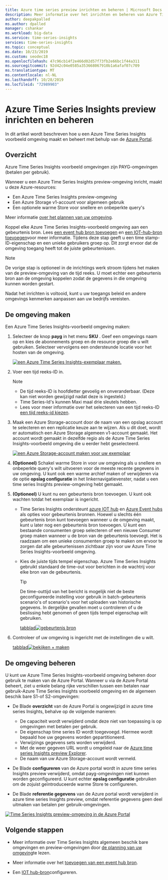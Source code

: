 ```yaml
---
title: Azure time series preview inrichten en beheren | Microsoft Docs
description: Meer informatie over het inrichten en beheren van Azure Time Series Insights preview.
author: deepakpalled
ms.author: dpalled
manager: cshankar
ms.workload: big-data
ms.service: time-series-insights
services: time-series-insights
ms.topic: conceptual
ms.date: 10/23/2019
ms.custom: seodec18
ms.openlocfilehash: 47c96cb14f2e466d02d57f73fb2e66bc1f44a311
ms.sourcegitcommit: 92d42c04e0585a353668067910b1a6afaf07c709
ms.translationtype: MT
ms.contentlocale: nl-NL
ms.lasthandoff: 10/28/2019
ms.locfileid: "72989903"
---
```

# <a name="provision-and-manage-azure-time-series-insights-preview"></a>Azure Time Series Insights preview inrichten en beheren

In dit artikel wordt beschreven hoe u een Azure Time Series Insights voorbeeld omgeving maakt en beheert met behulp van de [Azure Portal](https://portal.azure.com/).

## <a name="overview"></a>Overzicht

Azure Time Series Insights voorbeeld omgevingen zijn PAYG-omgevingen (betalen per gebruik).

Wanneer u een Azure Time Series Insights preview-omgeving inricht, maakt u deze Azure-resources:

* Een Azure Time Series Insights preview-omgeving  
* Een Azure Storage v1-account voor algemeen gebruik
* Een optionele warme Store voor snellere en onbeperkte query's
  
Meer informatie [over het plannen van uw omgeving](./time-series-insights-update-plan.md).

Koppel elke Azure Time Series Insights-voorbeeld omgeving aan een gebeurtenis bron. Lees [een event hub bron toevoegen](./time-series-insights-how-to-add-an-event-source-eventhub.md) en [een IOT-hub-bron toevoegen](./time-series-insights-how-to-add-an-event-source-iothub.md)voor meer informatie. Tijdens deze stap geeft u een time stamp-ID-eigenschap en een unieke gebruikers groep op. Dit zorgt ervoor dat de omgeving toegang heeft tot de juiste gebeurtenissen.

> [!NOTE]
> De vorige stap is optioneel in de inrichtings werk stroom tijdens het maken van de preview-omgeving van de tijd reeks. U moet echter een gebeurtenis bron aan de omgeving koppelen zodat de gegevens in die omgeving kunnen worden gestart.

Nadat het inrichten is voltooid, kunt u uw toegangs beleid en andere omgevings kenmerken aanpassen aan uw bedrijfs vereisten.

## <a name="create-the-environment"></a>De omgeving maken

Een Azure Time Series Insights-voorbeeld omgeving maken:

1. Selecteer de knop **payg** in het menu **SKU** . Geef een omgevings naam op en kies de abonnements groep en de resource groep die u wilt gebruiken. Selecteer vervolgens een ondersteunde locatie voor het hosten van de omgeving.

   [![een Azure Time Series Insights-exemplaar maken.](media/v2-update-manage/manage-three.png)](media/v2-update-manage/manage-three.png#lightbox)

1. Voer een tijd reeks-ID in.

    >[!NOTE]
    > * De tijd reeks-ID is hoofdletter gevoelig en onveranderbaar. (Deze kan niet worden gewijzigd nadat deze is ingesteld.)
    > * Time Series-Id's kunnen Maxi maal drie sleutels hebben.
    > * Lees voor meer informatie over het selecteren van een tijd reeks-ID [een tijd reeks-id kiezen](./time-series-insights-update-how-to-id.md).

1. Maak een Azure Storage-account door de naam van een opslag account te selecteren en een replicatie keuze aan te wijzen. Als u dit doet, wordt er automatisch een Azure Storage algemeen v1-account gemaakt. Het account wordt gemaakt in dezelfde regio als de Azure Time Series Insights-voorbeeld omgeving die u eerder hebt geselecteerd.

    [![een Azure Storage-account maken voor uw exemplaar](media/v2-update-manage/manage-five.png)](media/v2-update-manage/manage-five.png#lightbox)

1. **(Optioneel)** Schakel warme Store in voor uw omgeving als u snellere en onbeperkte query's wilt uitvoeren voor de meeste recente gegevens in uw omgeving. U kunt ook een warme archief maken of verwijderen via de optie **opslag configuratie** in het linkernavigatievenster, nadat u een time series Insights preview-omgeving hebt gemaakt.

1. **(Optioneel)** U kunt nu een gebeurtenis bron toevoegen. U kunt ook wachten totdat het exemplaar is ingericht.

   * Time Series Insights ondersteunt [azure IOT hub](./time-series-insights-how-to-add-an-event-source-iothub.md) en [Azure Event hubs](./time-series-insights-how-to-add-an-event-source-eventhub.md) als opties voor gebeurtenis bronnen. Hoewel u slechts één gebeurtenis bron kunt toevoegen wanneer u de omgeving maakt, kunt u later nog een gebeurtenis bron toevoegen. U kunt een bestaande consumenten groep selecteren of een nieuwe Consumer groep maken wanneer u de bron van de gebeurtenis toevoegt. Het is raadzaam om een unieke consumenten groep te maken om ervoor te zorgen dat alle gebeurtenissen zichtbaar zijn voor uw Azure Time Series Insights-voorbeeld omgeving.

   * Kies de juiste tijds tempel eigenschap. Azure Time Series Insights gebruikt standaard de time-out voor berichten in de wachtrij voor elke bron van de gebeurtenis.

     > [!TIP]
     > De time-outtijd van het bericht is mogelijk niet de beste geconfigureerde instelling voor gebruik in batch-gebeurtenis scenario's of scenario's voor het uploaden van historische gegevens. In dergelijke gevallen moet u controleren of u de beslissing hebt genomen of geen tijds tempel eigenschap wilt gebruiken.

     [tabblad![gebeurtenis bron](media/v2-update-manage/manage-two.png)](media/v2-update-manage/manage-two.png#lightbox)

1. Controleer of uw omgeving is ingericht met de instellingen die u wilt.

    [tabblad![bekijken + maken](media/v2-update-manage/manage-three.png)](media/v2-update-manage/manage-three.png#lightbox)

## <a name="manage-the-environment"></a>De omgeving beheren

U kunt uw Azure Time Series Insights-voorbeeld omgeving beheren door gebruik te maken van de Azure Portal. Wanneer u via de Azure Portal beheert, ziet u enkele belang rijke verschillen tussen een betalen naar gebruik-Azure Time Series Insights voorbeeld omgeving en de algemeen beschik bare S1-of S2-omgevingen:

* De Blade **overzicht** van de Azure Portal is ongewijzigd in azure time series Insights, behalve op de volgende manieren:
  * De capaciteit wordt verwijderd omdat deze niet van toepassing is op omgevingen met betalen per gebruik.
  * De eigenschap time series ID wordt toegevoegd. Hiermee wordt bepaald hoe uw gegevens worden gepartitioneerd.
  * Verwijzings gegevens sets worden verwijderd.
  * Met de weer gegeven URL wordt u omgeleid naar de [Azure time series Insights preview Explorer](./time-series-insights-update-explorer.md).
  * De naam van uw Azure Storage-account wordt vermeld.

* De Blade **configureren** van de Azure portal wordt in azure time series Insights preview verwijderd, omdat payg-omgevingen niet kunnen worden geconfigureerd. U kunt echter **opslag configuratie** gebruiken om de zojuist geïntroduceerde warme Store te configureren.

* De Blade **referentie gegevens** van de Azure portal wordt verwijderd in azure time series Insights preview, omdat referentie gegevens geen deel uitmaken van betalen per gebruik-omgevingen.

[![Time Series Insights preview-omgeving in de Azure Portal](media/v2-update-manage/manage-four.png)](media/v2-update-manage/manage-four.png#lightbox)

## <a name="next-steps"></a>Volgende stappen

- Meer informatie over Time Series Insights algemeen beschik bare omgevingen en preview-omgevingen door [de planning van uw omgeving](./time-series-insights-update-plan.md)te lezen.

- Meer informatie over het [toevoegen van een event hub bron](./time-series-insights-how-to-add-an-event-source-eventhub.md).

- Een [IOT hub-bron](./time-series-insights-how-to-add-an-event-source-iothub.md)configureren.
